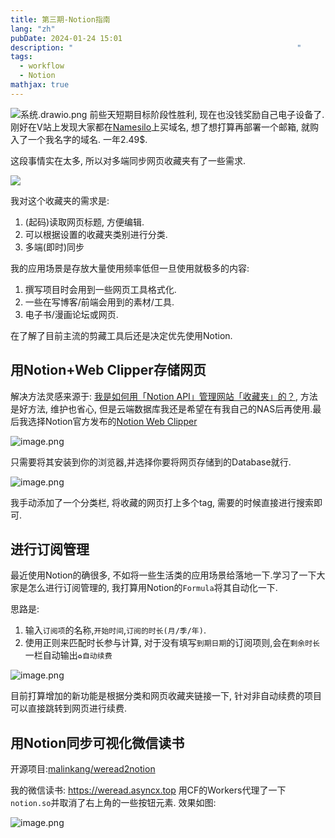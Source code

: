 ```yaml
---
title: 第三期-Notion指南
lang: "zh"
pubDate: 2024-01-24 15:01
description: "                                                  "
tags:
  - workflow
  - Notion
mathjax: true
---
```

![系统.drawio.png](https://img.asyncx.top/images/202401241736313.png)
前些天短期目标阶段性胜利, 现在也没钱奖励自己电子设备了. 刚好在V站上发现大家都在[Namesilo](https://namesilo.com)上买域名, 想了想打算再部署一个邮箱, 就购入了一个我名字的域名. 一年2.49$.

这段事情实在太多, 所以对多端同步网页收藏夹有了一些需求. 

![](https://img.asyncx.top/images/202401301350311.png)

我对这个收藏夹的需求是:
1. (起码)读取网页标题, 方便编辑.
2. 可以根据设置的收藏夹类别进行分类.
3. 多端(即时)同步

我的应用场景是存放大量使用频率低但一旦使用就极多的内容:
1. 撰写项目时会用到一些网页工具格式化.
2. 一些在写博客/前端会用到的素材/工具.
3. 电子书/漫画论坛或网页.

在了解了目前主流的剪藏工具后还是决定优先使用Notion.

## 用Notion+Web Clipper存储网页

解决方法灵感来源于: [我是如何用「Notion API」管理网站「收藏夹」的？](https://sspai.com/post/72090), 方法是好方法, 维护也省心, 但是云端数据库我还是希望在有我自己的NAS后再使用.最后我选择Notion官方发布的[Notion Web Clipper](https://www.notion.so/web-clipper)

![image.png](https://img.asyncx.top/images/202401301400657.png)

只需要将其安装到你的浏览器,并选择你要将网页存储到的Database就行.

![image.png](https://img.asyncx.top/images/202401301415442.png)

我手动添加了一个分类栏, 将收藏的网页打上多个tag, 需要的时候直接进行搜索即可.

## 进行订阅管理

最近使用Notion的确很多, 不如将一些生活类的应用场景给落地一下.学习了一下大家是怎么进行订阅管理的, 我打算用Notion的`Formula`将其自动化一下.

思路是:
1. 输入`订阅项`的名称,`开始时间`,`订阅的时长(月/季/年)`.
2. 使用正则来匹配时长参与计算, 对于没有填写`到期日期`的订阅项则,会在`剩余时长`一栏自动输出`♻️自动续费`

![image.png](https://img.asyncx.top/images/202401301433674.png)

目前打算增加的新功能是根据分类和网页收藏夹链接一下, 针对非自动续费的项目可以直接跳转到网页进行续费.

## 用Notion同步可视化微信读书

开源项目:[malinkang/weread2notion](https://github.com/malinkang/weread2notion)

我的微信读书: https://weread.asyncx.top
用CF的Workers代理了一下`notion.so`并取消了右上角的一些按钮元素.
效果如图:

![image.png](https://img.asyncx.top/images/202401241743852.png)
